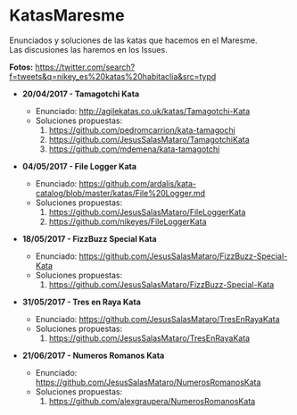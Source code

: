 # KatasMaresme
Enunciados y soluciones de las katas que hacemos en el Maresme.  
Las discusiones las haremos en los Issues.  

**Fotos:** https://twitter.com/search?f=tweets&q=nikey_es%20katas%20habitaclia&src=typd

* **20/04/2017 - Tamagotchi Kata**  
  * Enunciado: http://agilekatas.co.uk/katas/Tamagotchi-Kata  
  * Soluciones propuestas:  
    1. https://github.com/pedromcarrion/kata-tamagochi
    2. https://github.com/JesusSalasMataro/TamagotchiKata
    3. https://github.com/mdemena/kata-tamagotchi

* **04/05/2017 - File Logger Kata**  
  * Enunciado: https://github.com/ardalis/kata-catalog/blob/master/katas/File%20Logger.md  
  * Soluciones propuestas:  
    1. https://github.com/JesusSalasMataro/FileLoggerKata   
    2. https://github.com/nikeyes/FileLoggerKata  

* **18/05/2017 - FizzBuzz Special Kata**  
  * Enunciado: https://github.com/JesusSalasMataro/FizzBuzz-Special-Kata
  * Soluciones propuestas:
    1. https://github.com/JesusSalasMataro/FizzBuzz-Special-Kata

* **31/05/2017 - Tres en Raya Kata**  
  * Enunciado: https://github.com/JesusSalasMataro/TresEnRayaKata
  * Soluciones propuestas:  
    1. https://github.com/JesusSalasMataro/TresEnRayaKata  
    
 * **21/06/2017 - Numeros Romanos Kata**  
   * Enunciado: https://github.com/JesusSalasMataro/NumerosRomanosKata  
   * Soluciones propuestas:  
     1. https://github.com/alexgraupera/NumerosRomanosKata  
